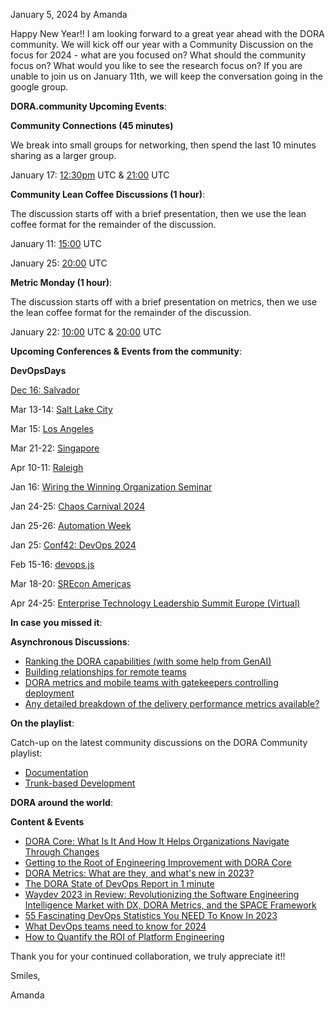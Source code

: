 January 5, 2024 by Amanda

Happy New Year!! I am looking forward to a great year ahead with the DORA
community. We will kick off our year with a Community Discussion on the focus
for 2024 - what are you focused on? What should the community focus on? What
would you like to see the research focus on? If you are unable to join us on
January 11th, we will keep the conversation going in the google group.

**DORA.community Upcoming Events**:

**Community Connections (45 minutes)**

We break into small groups for networking, then spend the last 10 minutes
sharing as a larger group.

January 17: [12:30pm][1] UTC & [21:00][2] UTC 

**Community Lean Coffee Discussions (1 hour)**:

The discussion starts off with a brief presentation, then we use the lean coffee
format for the remainder of the discussion.

January 11: [15:00][4] UTC

January 25: [20:00][6] UTC

**Metric Monday (1 hour)**:

The discussion starts off with a brief presentation on metrics, then we use the
lean coffee format for the remainder of the discussion.

January 22: [10:00][7] UTC & [20:00][8] UTC 

**Upcoming Conferences & Events from the community**:

**DevOpsDays**

[Dec 16: Salvador][10]

Mar 13-14: [Salt Lake City][11]

Mar 15: [Los Angeles][12]

Mar 21-22: [Singapore][13]

Apr 10-11: [Raleigh][14]

Jan 16: [Wiring the Winning Organization Seminar][15]

Jan 24-25: [Chaos Carnival 2024][16]

Jan 25-26: [Automation Week][17]

Jan 25: [Conf42: DevOps 2024][18]

Feb 15-16: [devops.js][19]

Mar 18-20: [SREcon Americas][20]

Apr 24-25: [Enterprise Technology Leadership Summit Europe
(Virtual)][21]

**In case you missed it**:

**Asynchronous Discussions**:

- [Ranking the DORA capabilities (with some help from GenAI)][22]
- [Building relationships for remote teams][23]
- [DORA metrics and mobile teams with gatekeepers controlling
  deployment][24]
- [Any detailed breakdown of the delivery performance metrics
  available?][25]

**On the playlist**:

Catch-up on the latest community discussions on the DORA Community playlist:

- [Documentation][26]
- [Trunk-based Development][27]

**DORA around the world**:

**Content & Events**

- [DORA Core: What Is It And How It Helps Organizations Navigate Through
  Changes][28]
- [Getting to the Root of Engineering Improvement with DORA
  Core][29]
- [DORA Metrics: What are they, and what's new in 2023?][30]
- [The DORA State of DevOps Report in 1 minute][31]
- [Waydev 2023 in Review: Revolutionizing the Software Engineering Intelligence
  Market with DX, DORA Metrics, and the SPACE Framework][32]
- [55 Fascinating DevOps Statistics You NEED To Know In 2023][33]
- [What DevOps teams need to know for 2024][34]
- [How to Quantify the ROI of Platform Engineering][35]

Thank you for your continued collaboration, we truly appreciate it!!

Smiles,

Amanda

[1]: https://www.timeanddate.com/worldclock/converter.html?iso=20240117T123000&p1=43&p2=1440&p3=136&p4=tz_pt&p5=196&p6=248
[2]: https://www.timeanddate.com/worldclock/converter.html?iso=20240117T210000&p1=43&p2=1440&p3=136&p4=tz_pt&p5=196&p6=248
[3]: http://meet.google.com/opu-byta-xzk
[4]: https://www.timeanddate.com/worldclock/converter.html?iso=20240111T150000&p1=43&p2=1440&p3=136&p4=tz_pt&p5=196&p6=248
[5]: http://meet.google.com/gfr-hmyk-xgy
[6]: https://www.timeanddate.com/worldclock/converter.html?iso=20240125T200000&p1=43&p2=1440&p3=136&p4=tz_pt&p5=196&p6=248
[7]: https://www.timeanddate.com/worldclock/converter.html?iso=20240122T100000&p1=43&p2=1440&p3=136&p4=tz_pt&p5=196&p6=248
[8]: https://www.timeanddate.com/worldclock/converter.html?iso=20240122T200000&p1=43&p2=1440&p3=136&p4=tz_pt&p5=196&p6=248
[9]: http://meet.google.com/nxa-irjw-dfw
[10]: https://devopsdays.org/events/2023-salvador
[11]: https://devopsdays.org/events/2024-salt-lake-city/welcome/
[12]: https://devopsdays.org/events/2024-los-angeles/welcome/
[13]: https://devopsdays.org/events/2024-singapore/welcome/
[14]: https://devopsdays.org/events/2024-raleigh/welcome/
[15]: https://itrevolution.com/wwo-watch-party/
[16]: https://dev.events/conferences/chaos-carnival-online-0-2024
[17]: https://www.hiphops.io/automation-week
[18]: https://www.conf42.com/devops2024
[19]: https://devopsjsconf.com/
[20]: https://www.usenix.org/conference/srecon24americas
[21]: https://itrevolution.com/product/enterprise-technology-leadership-summit-europe-2024/
[22]: https://groups.google.com/g/dora-community/c/bpRo_YzKW9o
[23]: https://groups.google.com/g/dora-community/c/VyC7kDiK8jE
[24]: https://groups.google.com/g/dora-community/c/qfQxoUzsSG0
[25]: https://groups.google.com/g/dora-community/c/qQRjOJkZ-6c
[26]: https://www.youtube.com/watch?v=7Rbvt54CqdE&list=PLKK5zTDXqzFNt1OTjhlrCnhVl1UO2QMbk&index=24
[27]: https://www.youtube.com/watch?v=imMz1EjFJ_c&list=PLKK5zTDXqzFNt1OTjhlrCnhVl1UO2QMbk&index=25
[28]: https://www.youtube.com/watch?v=MSn6gvBjnyA
[29]: https://devinterrupted.substack.com/p/getting-to-the-root-of-engineering
[30]: https://www.cortex.io/post/understanding-dora-metrics
[31]: https://www.youtube.com/watch?v=VpGnHe2SyhI
[32]: https://waydev.co/waydev-2023-in-review-revolutionizing-the-software-engineering-intelligence-market-with-dx-dora-metrics-and-the-space-framework/
[33]: https://www.cloudzero.com/blog/devops-statistics/
[34]: https://leaddev.com/process/what-devops-teams-need-know-2024
[35]: https://napptive.com/blog/how-to-quantify-the-roi-of-platform-engineering/
